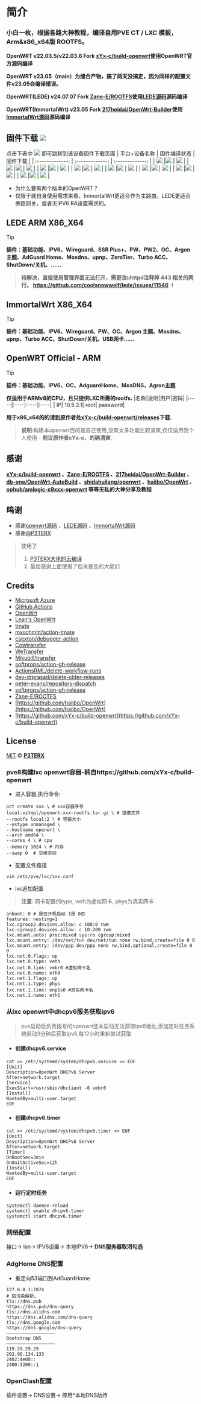 # 简介
### 小白一枚，根据各路大神教程，编译自用PVE CT / LXC 模板，Arm&x86_x64版 ROOTFS。
**OpenWRT v22.03.5/v22.03.6 Fork [xYx-c/build-openwrt](https://github.com/xYx-c/build-openwrt)使用OpenWRT官方源码编译**
  
**OpenWRT v23.05（main）为缝合产物，搞了两天没搞定，因为同样的配置文件v23.05会编译错误。**

**OpenWRT(LEDE) v24.07.07 Fork [Zane-E/ROOTFS](https://github.com/Zane-E/ROOTFS)使用[LEDE源码](https://github.com/coolsnowwolf/lede)源码编译**

**OpenWRT(ImmortalWrt) v23.05 Fork [217heidai/OpenWrt-Builder](https://github.com/217heidai/OpenWrt-Builder)使用[ImmortalWrt源码](https://github.com/immortalwrt/immortalwrt)源码编译**
## 固件下载 [![](https://img.shields.io/badge/-编译状态及下载链接-FFFFFF.svg)](#固件下载-)
点击下表中 [![](https://img.shields.io/badge/下载-链接-blueviolet.svg?style=flat&logo=hack-the-box)](https://github.com/518512/xYx-openwrt/releases) 即可跳转到该设备固件下载页面
| 平台+设备名称 | 固件编译状态 | 固件下载 |
| :-------------: | :-------------: | :-------------: |
| [![](https://img.shields.io/badge/OpenWrt-ArmV8_Mini_ROOTFS-32C955.svg?logo=openwrt)](#) |[![](https://github.com/518512/ROOTFS/actions/workflows/Build%20arm64.mini%20OpenWrt%20v22.03.6.yaml/badge.svg)](#) | [![](https://img.shields.io/badge/下载-链接-blueviolet.svg?logo=hack-the-box)](https://github.com/518512/xYx-openwrt/releases) |
| [![](https://img.shields.io/badge/OpenWrt-ArmV8_Mini_ROOTFS-32C955.svg?logo=openwrt)](#) |[![](https://github.com/518512/ROOTFS/actions/workflows/Build%20arm64.mini%20OpenWrt%20v23.05.3.yaml/badge.svg)](#) | [![](https://img.shields.io/badge/下载-链接-blueviolet.svg?logo=hack-the-box)](https://github.com/518512/xYx-openwrt/releases) |
| [![](https://img.shields.io/badge/OP_LEDE_ArmV8_Mini_ROOTFS-32C955.svg?logo=openwrt)](#) |[![](https://github.com/518512/ROOTFS/actions/workflows/Armvirt64.mini.ROOTFS.yml/badge.svg)](#) | [![](https://img.shields.io/badge/下载-链接-blueviolet.svg?logo=hack-the-box)](https://github.com/518512/xYx-openwrt/releases) |
| [![](https://img.shields.io/badge/OP_LEDE_ArmV8_ROOTFS-32C955.svg?logo=openwrt)](#) |[![](https://github.com/518512/ROOTFS/actions/workflows/Armvirt64.ROOTFS.yml/badge.svg)](#) | [![](https://img.shields.io/badge/下载-链接-blueviolet.svg?logo=hack-the-box)](https://github.com/518512/xYx-openwrt/releases) |
| [![](https://img.shields.io/badge/OP_LEDE_X86_X64_ROOTFS-32C955.svg?logo=openwrt)](#) |[![](https://github.com/518512/ROOTFS/actions/workflows/x86_x64.ROOTFS.yml/badge.svg)](#) | [![](https://img.shields.io/badge/下载-链接-blueviolet.svg?logo=hack-the-box)](https://github.com/518512/xYx-openwrt/releases) |
| [![](https://img.shields.io/badge/OP_LEDE_X86_X64_Mini_ROOTFS-32C955.svg?logo=openwrt)](#) |[![](https://github.com/518512/ROOTFS/actions/workflows/x86_x64.mini.ROOTFS.yml/badge.svg)](#) | [![](https://img.shields.io/badge/下载-链接-blueviolet.svg?logo=hack-the-box)](https://github.com/518512/xYx-openwrt/releases) |
| [![](https://img.shields.io/badge/ImmortalWrt_X86_X64_ROOTFS-32C955.svg?logo=openwrt)](#) |[![](https://github.com/518512/ROOTFS/actions/workflows/Test-ImmortalWrt-router.yml/badge.svg)](#) | [![](https://img.shields.io/badge/下载-链接-blueviolet.svg?logo=hack-the-box)](https://github.com/518512/xYx-openwrt/releases) |
| [![](https://img.shields.io/badge/ImmortalWrt_X86_X64_Mini_ROOTFS-32C955.svg?logo=openwrt)](#) |[![](https://github.com/518512/ROOTFS/actions/workflows/Test-ImmortalWrt-gateway.yml/badge.svg)](#) | [![](https://img.shields.io/badge/下载-链接-blueviolet.svg?logo=hack-the-box)](https://github.com/518512/xYx-openwrt/releases) |

- 为什么要有两个版本的OpenWRT？
- 仅限于就自身使用需求来看，ImmortalWrt更适合作为主路由，LEDE更适合旁路网关，或者无IPV6 RA设置需求的。
## LEDE ARM X86_X64
> [!TIP]
> **插件：基础功能、IPV6、Wireguard、SSR Plus+、PW、PW2、OC、Argon 主题、AdGuard Home、Mosdns、upnp、ZeroTier、Turbo ACC、ShutDown/关机、......**

> **待解决，直接使用管理界面无法打开，需更改uhttpd注释掉 443 相关的两行。 https://github.com/coolsnowwolf/lede/issues/11546 ！**

## ImmortalWrt X86_X64
> [!TIP]
> **插件：基础功能、IPV6、Wireguard、PW、OC、Argon 主题、Mosdns、upnp、Turbo ACC、ShutDown/关机、USB网卡......**

## OpenWRT Official - ARM
> [!TIP]
> **插件：基础功能、IPV6、OC、AdguardHome、MosDNS、Agron主题**

**仅适用于ARMv8的CPU，且只提供LXC所需的rootfs.**
  |名称|说明|用户|密码|
  |:----|:----|:----|:----|
  | IP| 10.5.2.1| root| password|

**用于x86_x64的的请到原作者处[xYx-c/build-openwrt/releases](https://github.com/xYx-c/build-openwrt/releases)下载.**

> **说明**:构建本openwrt目的是自己使用,没有太多功能比较清爽,仅仅适用我个人使用 - **附议原作者xYx-c，的确清爽**.

## 感谢

**[xYx-c/build-openwrt](https://github.com/xYx-c/build-openwrt) 、[Zane-E/ROOTFS](https://github.com/Zane-E/ROOTFS) 、[217heidai/OpenWrt-Builder](https://github.com/217heidai/OpenWrt-Builder) 、[db-one/OpenWrt-AutoBuild](https://github.com/db-one/OpenWrt-AutoBuild) 、[shidahuilang/openwrt](https://github.com/shidahuilang/openwrt) 、[haiibo/OpenWrt](https://github.com/haiibo/OpenWrt) 、[ophub/amlogic-s9xxx-openwrt](https://github.com/ophub/amlogic-s9xxx-openwrt) 等等无私的大神分享及教程**

## 鸣谢

- 感谢[openwrt源码](https://github.com/openwrt/openwrt) 、[LEDE源码](https://github.com/coolsnowwolf/lede) 、[ImmortalWrt源码](https://github.com/immortalwrt/immortalwrt)
- 感谢[@P3TERX](https://github.com/P3TERX)

> 使用了
>   1. [P3TERX大佬的云编译](https://github.com/P3TERX/Actions-OpenWrt)
>   2. 最后感谢上面使用了但未提及的大佬们

## Credits

- [Microsoft Azure](https://azure.microsoft.com)
- [GitHub Actions](https://github.com/features/actions)
- [OpenWrt](https://github.com/openwrt/openwrt)
- [Lean's OpenWrt](https://github.com/coolsnowwolf/lede)
- [tmate](https://github.com/tmate-io/tmate)
- [mxschmitt/action-tmate](https://github.com/mxschmitt/action-tmate)
- [csexton/debugger-action](https://github.com/csexton/debugger-action)
- [Cowtransfer](https://cowtransfer.com)
- [WeTransfer](https://wetransfer.com/)
- [Mikubill/transfer](https://github.com/Mikubill/transfer)
- [softprops/action-gh-release](https://github.com/softprops/action-gh-release)
- [ActionsRML/delete-workflow-runs](https://github.com/ActionsRML/delete-workflow-runs)
- [dev-drprasad/delete-older-releases](https://github.com/dev-drprasad/delete-older-releases)
- [peter-evans/repository-dispatch](https://github.com/peter-evans/repository-dispatch)
- [softprops/action-gh-release](https://github.com/softprops/action-gh-release)
- [Zane-E/ROOTFS](https://github.com/Zane-E/ROOTFS)
- [https://github.com/haiibo/OpenWrt](https://github.com/haiibo/OpenWrt)
- [https://github.com/xYx-c/build-openwrt](https://github.com/xYx-c/build-openwrt)
## License

[MIT](https://github.com/P3TERX/Actions-OpenWrt/blob/main/LICENSE) © [**P3TERX**](https://p3terx.com)

### pve8构建lxc openwrt容器-转自https://github.com/xYx-c/build-openwrt
- 进入容器,执行命令:
```
pct create xxx \ # xxx容器序号
local:vztmpl/openwrt-xxx-rootfs.tar.gz \ # 镜像文件
--rootfs local:2 \ # 容器大小
--ostype unmanaged \
--hostname openwrt \
--arch amd64 \
--cores 4 \ # cpu
--memory 1024 \ # 内存
--swap 0  # 交换空间
```

- 配置文件路径
``` shell
vim /etc/pve/lxc/xxx.conf
```

- lxc追加配置
>   **注意**: 网卡配置的type, veth为虚拟网卡, phys为真实网卡
```
onboot: 0 # 是否开机启动 1是 0否
features: nesting=1
lxc.cgroup2.devices.allow: c 108:0 rwm
lxc.cgroup2.devices.allow: c 10:200 rwm
lxc.mount.auto: proc:mixed sys:ro cgroup:mixed
lxc.mount.entry: /dev/net/tun dev/net/tun none rw,bind,create=file 0 0
lxc.mount.entry: /dev/ppp dev/ppp none rw,bind,optional,create=file 0 0
lxc.net.0.flags: up 
lxc.net.0.type: veth 
lxc.net.0.link: vmbr0 #虚拟网卡名
lxc.net.0.name: eth0
lxc.net.1.flags: up
lxc.net.1.type: phys
lxc.net.1.link: enp1s0 #真实网卡名
lxc.net.1.name: eth1
```

### 从lxc openwrt中dhcpv6服务获取ipv6
> pve启动后负责拨号的openwrt还未启动无法获取ipv6地址,添加定时任务系统启动3分钟后获取ipv6,每12小时重新尝试获取
- #### 创建dhcpv6.service
``` shell
cat >> /etc/systemd/system/dhcpv6.service << EOF
[Unit]
Description=OpenWrt DHCPv6 Server
After=network.target
[Service]
ExecStart=/usr/sbin/dhclient -6 vmbr0
[Install]
WantedBy=multi-user.target
EOF
```
- #### 创建dhcpv6.timer
``` shell
cat >> /etc/systemd/system/dhcpv6.timer << EOF
[Unit]
Description=OpenWrt DHCPv6 Server
After=network.target
[Timer]
OnBootSec=3min
OnUnitActiveSec=12h
[Install]
WantedBy=multi-user.target
EOF
```
- #### 运行定时任务
``` shell
systemctl daemon-reload
systemctl enable dhcpv6.timer
systemctl start dhcpv6.timer
```

### 网络配置
接口-> lan-> IPV6设置-> 本地IPV6-> **DNS服务器取消勾选**

### AdgHome DNS配置
- 重定向53端口到AdGuardHome
```
127.0.0.1:7874
# 防污染解析、
tls://dns.pub
https://dns.pub/dns-query
tls://dns.alidns.com
https://dns.alidns.com/dns-query
tls://dns.google.com
https://dns.google/dns-query
——————————————————
Bootstrap DNS
——————————————————
119.29.29.29
202.96.134.133
2402:4e00::
2400:3200::1
```

### OpenClash配置
插件设置-> DNS设置-> 停用*本地DNS劫持
